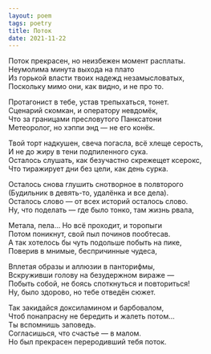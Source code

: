 ```yaml
---
layout: poem
tags: poetry
title: Поток
date: 2021-11-22
---
```


Поток прекрасен, но неизбежен момент расплаты.<br>
Неумолима минута выхода на плато<br>
Из горькой власти твоих надежд незамысловатых,<br>
Поскольку мимо они, как видно, и не про то.<br>

Протагонист в тебе, устав трепыхаться, тонет.<br>
Сценарий скомкан, и оператору невдомёк,<br>
Что за границами пресловутого Панксатони<br>
Метеоролог, но хэппи энд — не его конёк.<br>

Твой торт надкушен, свеча погасла, всё хлеще серость,<br>
И не до жиру в тени подпиленного сука.<br>
Осталось слушать, как безучастно скрежещет ксерокс,<br>
Что тиражирует дни без цели, как день сурка.<br>

Осталось снова глушить снотворное в полвторого<br>
(Будильник в девять-то, удалёнка и все дела).<br>
Осталось слово — от всех историй осталось слово.<br>
Ну, что поделать — где было тонко, там жизнь рвала,<br>

Метала, пела... Но всё проходит, и торопыги<br>
Потом поникнут, свой пыл починов пообтесав.<br>
А так хотелось бы чуть подольше побыть на пике,<br>
Поверив в мнимые, беспричинные чудеса,<br>

Вплетая образы и аллюзии в панторифмы,<br>
Вскруживши голову на безудержном вираже —<br>
Побыть собой, не боясь споткнуться и повториться!<br>
Ну, было здорово, но тебе отведён сюжет.<br>

Так закидайся доксиламином и барбовалом,<br>
Чтоб понапрасну не бередить и жалеть потом...<br>
Ты вспомнишь заповедь.<br>
Согласишься, что счастье — в малом.<br>
Но был прекрасен переродивший тебя поток.
